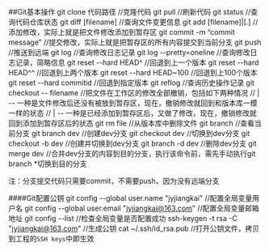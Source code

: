 ##Git基本操作
git clone 代码路径                    //克隆代码
git pull                              //刷新代码
git status                            //查询代码仓库状态
git diff [filename]                   //查询文件变更信息
git add [filename]|[.]                //添加修改，实际上就是把文件修改添加到暂存区
git commit -m “commit message”        //提交修改，实际上就是把暂存区的所有内容提交到当前分支
git push                              //推送到远端
git log                               //查询修改日志记录
git log --pretty=oneline              //查询修改日志记录，简略信息
git reset --hard HEAD^                //回退到上一个版本
git reset --hard HEAD^^               //回退到上两个版本
git reset --hard HEAD~100             //回退到上100个版本
git reset --hard commitid             //回退到指定版本
git reflog                            //查询历史操作记录
git checkout -- filename              //把文件在工作区的修改全部撤销，包括如下两种情况
									  // | -- 一种是文件修改后还没有被放到暂存区，现在，撤销修改就回到和版本库一模一样的状态
									  // | -- 一种是已经添加到暂存区后，又做了修改，现在，撤销修改就回到添加到暂存区后的状态
git rm file                           //从版本库中删除文件
git branch                            //查看当前分支
git branch dev                        //创建dev分支
git checkout dev                      //切换到dev分支
git checkout -b dev                   //创建并切换到dev分支
git branch -d dev                     //删除dev分支
git merge dev                         //合并dev分支的内容到目的分支，执行该命令前，需先手动执行git branch *切换到目的分支

注：分支提交代码只需要commit，不需要push，因为没有远端分支

####Git配置公钥
git config --global user.name "jyjiangkai"					//配置全局变量用户名
git config --global user.email "jyjiangkai@163.com"			//配置全局变量邮箱地址
git config --list											//检查全局变量是否配置成功
ssh-keygen -t rsa -C "jyjiangkai@163.com"					//生成公钥
cat ~/.ssh/id_rsa.pub										//打开公钥文件，拷贝到工程的`SSH keys`中即生效

 
